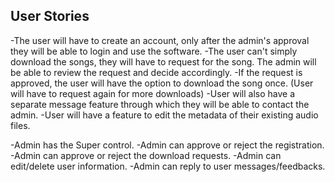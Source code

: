 ## User Stories

-The user will have to create an account, only after the admin's approval they will be able to login and use the software.
-The user can't simply download the songs, they will have to request for the song. The admin will be able to review the request and decide accordingly.
-If the request is approved, the user will have the option to download the song once. (User will have to request again for more downloads)
-User will also have a separate message feature through which they will be able to contact the admin.
-User will have a feature to edit the metadata of their existing audio files.

-Admin has the Super control.
-Admin can approve or reject the registration.
-Admin can approve or reject the download requests.
-Admin can edit/delete user information.
-Admin can reply to user messages/feedbacks.
